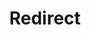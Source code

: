 ﻿---
layout: src/layouts/Redirect.astro
title: Redirect
redirect: /docs/security/authentication/auto-user-creation
pubDate:  2023-01-01
navSearch: false
navSitemap: false
navMenu: false
---
